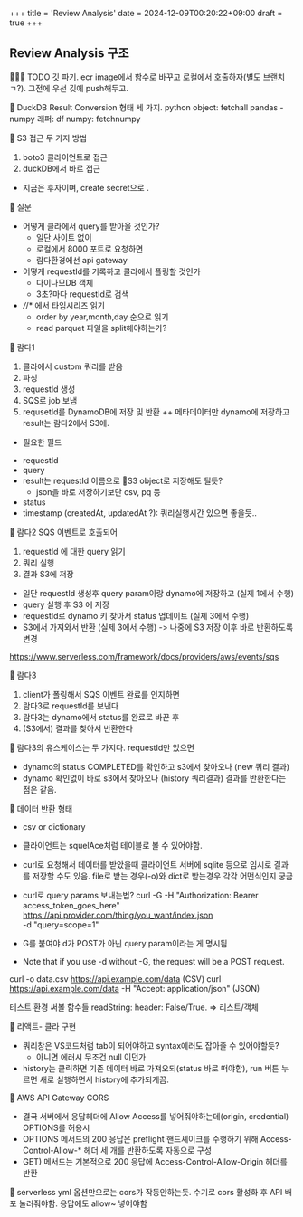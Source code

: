 +++
title = 'Review Analysis'
date = 2024-12-09T00:20:22+09:00
draft = true
+++
## Review Analysis 구조


💎💎💎 TODO
깃 파기. 
ecr image에서 함수로 바꾸고 로컬에서 호출하자(별도 브랜치 ㄱ?). 
그전에 우선 깃에 push해두고. 


💎 DuckDB Result Conversion 형태 세 가지.
python object: fetchall
pandas - numpy 래퍼: df
numpy: fetchnumpy

💎 S3 접근 두 가지 방법
1. boto3 클라이언트로 접근
2. duckDB에서 바로 접근
- 지금은 후자이며, create secret으로 .

🍋 질문
- 어떻게 클라에서 query를 받아올 것인가?
    - 일단 사이트 없이
    - 로컬에서 8000 포트로 요청하면 
    - 람다환경에선 api gateway
- 어떻게 requestId를 기록하고 클라에서 폴링할 것인가
    - 다이나모DB 객체
    - 3초?마다 requestId로 검색
- */*/* 에서 타임시리즈 읽기
    - order by year,month,day 순으로 읽기
    - read parquet 파일을 split해야하는가?


🍎 람다1
1. 클라에서 custom 쿼리를 받음
2. 파싱
3. requestId 생성
4. SQS로 job 보냄
5. requsetId를 DynamoDB에 저장 및 반환
++ 메타데이터만 dynamo에 저장하고
result는 람다2에서 S3에.

* 필요한 필드
- requestId
- query
- result는 requestId 이름으로 💎S3 object로 저장해도 될듯?
    - json을 바로 저장하기보단 csv, pq 등
- status 
- timestamp (createdAt, updatedAt ?): 쿼리실행시간 있으면 좋을듯..

🍎 람다2
SQS 이벤트로 호출되어
1. requestId 에 대한 query 읽기
2. 쿼리 실행
3. 결과 S3에 저장

- 일단 requestId 생성후 query param이랑 dynamo에 저장하고 (실제 1에서 수행)
- query 실행 후 S3 에 저장
- requestId로 dynamo 키 찾아서 status 업데이트 (실제 3에서 수행)
- S3에서 가져와서 반환 (실제 3에서 수행)
-> 나중에 S3 저장 이후 바로 반환하도록 변경


https://www.serverless.com/framework/docs/providers/aws/events/sqs

🍎 람다3
1. client가 폴링해서 SQS 이벤트 완료를 인지하면 
2. 람다3로 requestId를 보낸다
3. 람다3는 dynamo에서 status를 완료로 바꾼 후
4. (S3에서) 결과를 찾아서 반환한다

🔺 람다3의 유스케이스는 두 가지다.
requestId만 있으면 
- dynamo의 status COMPLETED를 확인하고 s3에서 찾아오나 (new 쿼리 결과)
- dynamo 확인없이 바로 s3에서 찾아오나 (history 쿼리결과)
결과를 반환한다는 점은 같음.

🔺 데이터 반환 형태
- csv or dictionary
- 클라이언트는 squelAce처럼 테이블로 볼 수 있어야함.
- curl로 요청해서 데이터를 받았을때 클라이언트 서버에 sqlite 등으로 임시로 결과를 저장할 수도 있음. file로 받는 경우(-o)와 dict로 받는경우 각각 어떤식인지 궁금

- curl로 query params 보내는법?
curl -G -H "Authorization: Bearer access_token_goes_here" \
  https://api.provider.com/thing/you_want/index.json \
  -d "query=scope=1"
- G를 붙여야 d가 POST가 아닌 query param이라는 게 명시됨
- Note that if you use -d without -G, the request will be a POST request.


curl -o data.csv https://api.example.com/data (CSV)
curl https://api.example.com/data -H "Accept: application/json" (JSON)


테스트 환경
써볼 함수들
readString: header: False/True. => 리스트/객체


💎 리액트- 클라 구현
- 쿼리창은 VS코드처럼 tab이 되어야하고 syntax에러도 잡아줄 수 있어야할듯?
    - 아니면 에러시 무조건 null 이던가
- history는 클릭하면 기존 데이터 바로 가져오되(status 바로 떠야함), run 버튼 누르면 새로 실행하면서 history에 추가되게끔.



🔺 AWS API Gateway CORS
- 결국 서버에서 응답헤더에 Allow Access를 넣어줘야하는데(origin, credential)
OPTIONS를 허용시 
- OPTIONS 메서드의 200 응답은 preflight 핸드셰이크를 수행하기 위해 Access-Control-Allow-* 헤더 세 개를 반환하도록 자동으로 구성
- GET) 메서드는 기본적으로 200 응답에 Access-Control-Allow-Origin 헤더를 반환

🔺 serverless yml 옵션만으로는 cors가 작동안하는듯.
수기로 cors 활성화 후 API 배포 눌러줘야함.
응답에도 allow~ 넣어야함

